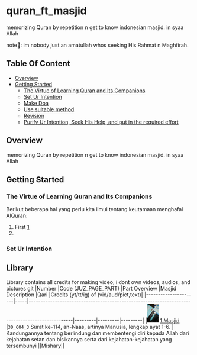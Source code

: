 # quran_ft_masjid
memorizing Quran by repetition n get to know indonesian masjid. in syaa Allah

note📓: im nobody just an amatullah whos seeking His Rahmat n Maghfirah.

## Table Of Content

- [Overview](#overview)
- [Getting Started](#getting-started)
  * [The Virtue of Learning Quran and Its Companions](#requirement)
  * [Set Ur Intention](#setup)
  * [Make Doa](#setup1)
  * [Use suitable method](#setup2)
  * [Revision](#setup)
  * [Purify Ur Intention, Seek His Help, and put in the required effort](#setup)

## Overview 
memorizing Quran by repetition n get to know indonesian masjid. in syaa Allah

## Getting Started
### The Virtue of Learning Quran and Its Companions
Berikut beberapa hal yang perlu kita ilmui tentang keutamaan menghafal AlQuran:

1. First [1](https://flutter.dev/docs/get-started/install)
2.

### Set Ur Intention

## Library 

Library contains all credits for making video, i dont own videos, audios, and pictures
git
|Number    |Code (JUZ_PAGE_PART)  |Part Overview |Masjid Description    |Qari |Credits (yt/tt/ig) of (vid/aud/pict,text)|
|----------------------|-----|------------------------------------------------------------------------------------------------|---------|---------|---------|
|[<img src="/id/2.jpg" height="50"/>](image.png) [1.Masjid](pub.dev/packages/dartz)          |`30_604_3`       Surat ke-114, an-Naas, artinya Manusia, lengkap ayat 1-6.    | Kandungannya tentang berlindung dan membentengi diri kepada Allah dari kejahatan setan dan bisikannya serta dari kejahatan-kejahatan yang tersembunyi  ||Mishary||


